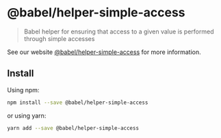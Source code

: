 # @babel/helper-simple-access

> Babel helper for ensuring that access to a given value is performed through simple accesses

See our website [@babel/helper-simple-access](https://new.babeljs.io/docs/en/next/babel-helper-simple-access.html) for more information.

## Install

Using npm:

```sh
npm install --save @babel/helper-simple-access
```

or using yarn:

```sh
yarn add --save @babel/helper-simple-access
```
